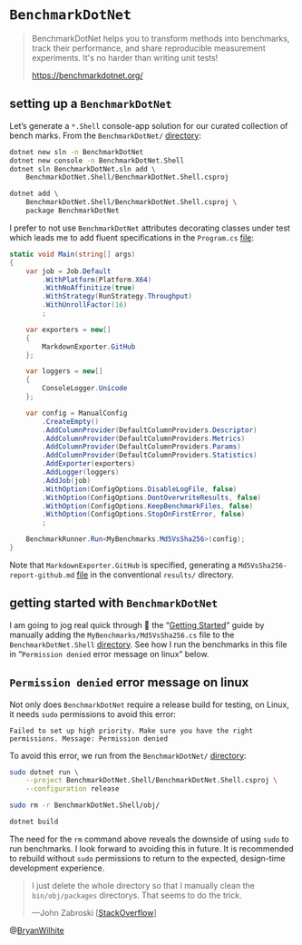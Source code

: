 # `BenchmarkDotNet`

>BenchmarkDotNet helps you to transform methods into benchmarks, track their performance, and share reproducible measurement experiments. It's no harder than writing unit tests!
>
><https://benchmarkdotnet.org/>

## setting up a `BenchmarkDotNet`

Let’s generate a `*.Shell` console-app solution for our curated collection of bench marks. From the `BenchmarkDotNet/` [directory](../BenchmarkDotNet):

```bash
dotnet new sln -n BenchmarkDotNet
dotnet new console -n BenchmarkDotNet.Shell
dotnet sln BenchmarkDotNet.sln add \
    BenchmarkDotNet.Shell/BenchmarkDotNet.Shell.csproj

dotnet add \
    BenchmarkDotNet.Shell/BenchmarkDotNet.Shell.csproj \
    package BenchmarkDotNet
```

I prefer to not use `BenchmarkDotNet` attributes decorating classes under test which leads me to add fluent specifications in the `Program.cs` [file](./BenchmarkDotNet.Shell/Program.cs):

```csharp
static void Main(string[] args)
{
    var job = Job.Default
        .WithPlatform(Platform.X64)
        .WithNoAffinitize(true)
        .WithStrategy(RunStrategy.Throughput)
        .WithUnrollFactor(16)
        ;

    var exporters = new[]
    {
        MarkdownExporter.GitHub
    };

    var loggers = new[]
    {
        ConsoleLogger.Unicode
    };

    var config = ManualConfig
        .CreateEmpty()
        .AddColumnProvider(DefaultColumnProviders.Descriptor)
        .AddColumnProvider(DefaultColumnProviders.Metrics)
        .AddColumnProvider(DefaultColumnProviders.Params)
        .AddColumnProvider(DefaultColumnProviders.Statistics)
        .AddExporter(exporters)
        .AddLogger(loggers)
        .AddJob(job)
        .WithOption(ConfigOptions.DisableLogFile, false)
        .WithOption(ConfigOptions.DontOverwriteResults, false)
        .WithOption(ConfigOptions.KeepBenchmarkFiles, false)
        .WithOption(ConfigOptions.StopOnFirstError, false)
        ;

    BenchmarkRunner.Run<MyBenchmarks.Md5VsSha256>(config);
}
```

Note that `MarkdownExporter.GitHub` is specified, generating a `Md5VsSha256-report-github.md` [file](./BenchmarkDotNet.Shell/BenchmarkDotNet.Artifacts/results/MyBenchmarks.Md5VsSha256-report-github.md) in the conventional `results/` directory.

## getting started with `BenchmarkDotNet`

I am going to jog real quick through 👟 the “[Getting Started](https://benchmarkdotnet.org/articles/guides/getting-started.html)” guide by manually adding the `MyBenchmarks/Md5VsSha256.cs` file to the `BenchmarkDotNet.Shell` [directory](./BenchmarkDotNet.Shell). See how I run the benchmarks in this file in “`Permission denied` error message on linux” below.

## `Permission denied` error message on linux

Not only does `BenchmarkDotNet` require a release build for testing, on Linux, it needs `sudo` permissions to avoid this error:

```plaintext
Failed to set up high priority. Make sure you have the right permissions. Message: Permission denied
```

To avoid this error, we run from the `BenchmarkDotNet/` [directory](../BenchmarkDotNet):

```bash
sudo dotnet run \
    --project BenchmarkDotNet.Shell/BenchmarkDotNet.Shell.csproj \
    --configuration release

sudo rm -r BenchmarkDotNet.Shell/obj/

dotnet build
```

The need for the `rm` command above reveals the downside of using `sudo` to run benchmarks. I look forward to avoiding this in future. It is recommended to rebuild without `sudo` permissions to return to the expected, design-time development experience.

>I just delete the whole directory so that I manually clean the `bin/obj/packages` directorys. That seems to do the trick.
>
>—John Zabroski [[StackOverflow](https://stackoverflow.com/questions/59006360/jenkins-msbuild-fails-error-netsdk1064-package-microsoft-codeanalysis-analyzer)]

@[BryanWilhite](https://twitter.com/BryanWilhite)
